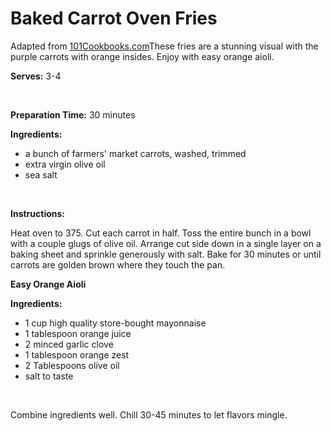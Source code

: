 Baked Carrot Oven Fries
=======================

Adapted from [101Cookbooks.com](http://www.101cookbooks.com/)These fries are a stunning visual with the purple carrots with orange insides. Enjoy with easy orange aioli.

**Serves:** 3-4

 

**Preparation Time:** 30 minutes

**Ingredients:**

-   a bunch of farmers' market carrots, washed, trimmed
-   extra virgin olive oil
-   sea salt

 

**Instructions:**

Heat oven to 375. Cut each carrot in half. Toss the entire bunch in a bowl with a couple glugs of olive oil. Arrange cut side down in a single layer on a baking sheet and sprinkle generously with salt. Bake for 30 minutes or until carrots are golden brown where they touch the pan.

**Easy Orange Aioli**

**Ingredients:**

-   1 cup high quality store-bought mayonnaise
-   1 tablespoon orange juice
-   2 minced garlic clove
-   1 tablespoon orange zest
-   2 Tablespoons olive oil
-   salt to taste

 

Combine ingredients well. Chill 30-45 minutes to let flavors mingle.
